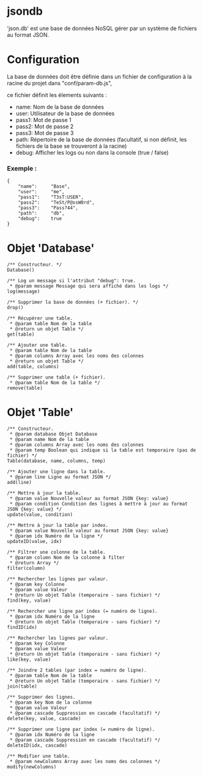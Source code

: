 jsondb
======

'json.db' est une base de données NoSQL gérer par un système de fichiers au format JSON.

# Configuration

La base de données doit être définie dans un fichier de configuration à la racine du projet dans "conf/param-db.js",

ce fichier définit les élements suivants :

* name: Nom de la base de données
* user: Utilisateur de la base de données
* pass1: Mot de passe 1
* pass2: Mot de passe 2
* pass3: Mot de passe 3
* path: Répertoire de la base de données (facultatif, si non définit, les fichiers de la base se trouveront à la racine)
* debug: Afficher les logs ou non dans la console (true / false)

### Exemple :

	{
		"name":		"Base",
		"user":		"me",
		"pass1":	"T3sT:USER",
		"pass2":	"TeSt/P@ssW0rd",
		"pass3":	"Pass?44",
		"path":		"db",
		"debug":	true
	}

# Objet 'Database'

	/** Constructeur. */
	Database()
	
	/** Log un message si l'attribut "debug": true.
	 * @param message Message qui sera affiché dans les logs */
	log(message)
	
	/** Supprimer la base de données (+ fichier). */
	drop()
	
	/** Récupérer une table.
	 * @param table Nom de la table
	 * @return un objet Table */
	get(table)
	
	/** Ajouter une table.
	 * @param table Nom de la table
	 * @param columns Array avec les noms des colonnes
	 * @return un objet Table */
	add(table, columns)
	
	/** Supprimer une table (+ fichier).
	 * @param table Nom de la table */
	remove(table)
	
# Objet 'Table'

	/** Constructeur.
	 * @param database Objet Database
	 * @param name Nom de la table
	 * @param columns Array avec les noms des colonnes
	 * @param temp Boolean qui indique si la table est temporaire (pas de fichier) */
	Table(database, name, columns, temp)
		
	/** Ajouter une ligne dans la table.
	 * @param line Ligne au format JSON */
	add(line)
	
	/** Mettre à jour la table.
	 * @param value Nouvelle valeur au format JSON {key: value}
	 * @param condition Condition des lignes à mettre à jour au format JSON {key: value} */
	update(value, condition)
	
	/** Mettre à jour la table par index.
	 * @param value Nouvelle valeur au format JSON {key: value}
	 * @param idx Numéro de la ligne */
	updateID(value, idx)
 
	/** Filtrer une colonne de la table.
	 * @param column Nom de la colonne à filter
	 * @return Array */
	filter(column)
	
	/** Rechercher les lignes par valeur.
	 * @param key Colonne
	 * @param value Valeur
	 * @return Un objet Table (temporaire - sans fichier) */
	find(key, value)
	
	/** Rechercher une ligne par index (= numéro de ligne).
	 * @param idx Numéro de la ligne
	 * @return Un objet Table (temporaire - sans fichier) */
	findID(idx)
	
	/** Rechercher les lignes par valeur.
	 * @param key Colonne
	 * @param value Valeur
	 * @return Un objet Table (temporaire - sans fichier) */
	like(key, value)
	
	/** Joindre 2 tables (par index = numéro de ligne).
	 * @param table Nom de la table
	 * @return Un objet Table (temporaire - sans fichier) */
	join(table)
	
	/** Supprimer des lignes.
	 * @param key Nom de la colonne
	 * @param value Valeur
	 * @param cascade Suppression en cascade (facultatif) */
	delete(key, value, cascade)
	
	/** Supprimer une ligne par index (= numéro de ligne).
	 * @param idx Numéro de la ligne
	 * @param cascade Suppression en cascade (facultatif) */
	deleteID(idx, cascade)
	
	/** Modifier une table.
	 * @param newColumns Array avec les noms des colonnes */
	modify(newColumns)
	
